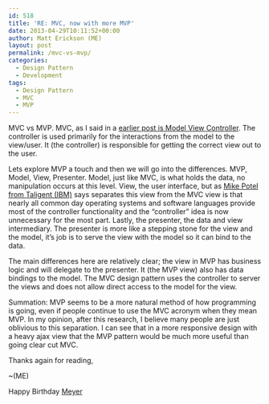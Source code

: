 ```yaml
---
id: 518
title: 'RE: MVC, now with more MVP'
date: 2013-04-29T10:11:52+00:00
author: Matt Erickson (ME)
layout: post
permalink: /mvc-vs-mvp/
categories:
  - Design Pattern
  - Development
tags:
  - Design Pattern
  - MVC
  - MVP
---
```

MVC vs MVP. MVC, as I said in a <a href="http://matterickson.me/mvc-knowing-it-using-it/" title="MVC. Knowing it, using it." target="_blank">earlier post is Model View Controller</a>. The controller is used primarily for the interactions from the model to the view/user. It (the controller) is responsible for getting the correct view out to the user.   

  
Lets explore MVP a touch and then we will go into the differences. MVP, Model, View, Presenter. Model, just like MVC, is what holds the data, no manipulation occurs at this level. View, the user interface, but as <a href="http://www.codeproject.com/Articles/42830/Model-View-Controller-Model-View-Presenter-and-Mod" title="Mike Potel Site" target="_blank">Mike Potel from Taligent (IBM)</a> says separates this view from the MVC view is that nearly all common day operating systems and software languages provide most of the controller functionality and the &#8220;controller&#8221; idea is now unnecessary for the most part. Lastly, the presenter, the data and view intermediary. The presenter is more like a stepping stone for the view and the model, it&#8217;s job is to serve the view with the model so it can bind to the data.   

  
The main differences here are relatively clear; the view in MVP has business logic and will delegate to the presenter. It (the MVP view) also has data bindings to the model. The MVC design pattern uses the controller to server the views and does not allow direct access to the model for the view.   

  
Summation: MVP seems to be a more natural method of how programming is going, even if people continue to use the MVC acronym when they mean MVP. In my opinion, after this research, I believe many people are just oblivious to this separation. I can see that in a more responsive design with a heavy ajax view that the MVP pattern would be much more useful than going clear cut MVC.   

  
Thanks again for reading, 
  
~(ME) 
  

  
Happy Birthday <a href="http://shawnmeyer.com/" title="Meyer" target="_blank">Meyer</a>